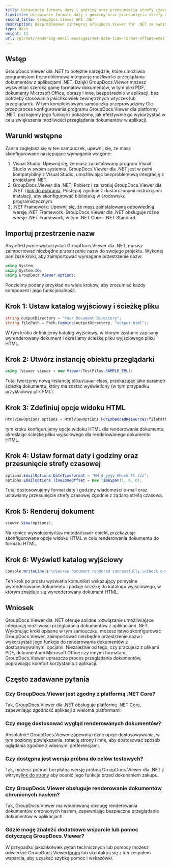 ```yaml
---
title: Ustawianie formatu daty i godziny oraz przesunięcia strefy czasowej (e-mail)
linktitle: Ustawianie formatu daty i godziny oraz przesunięcia strefy czasowej (e-mail)
second_title: GroupDocs.Viewer API .NET
description: Bezproblemowo zintegruj GroupDocs.Viewer for .NET ze swoimi aplikacjami, aby uzyskać zaawansowane możliwości przeglądania dokumentów. Zwiększ wygodę użytkownika dzięki konfigurowalnym opcjom.
type: docs
weight: 11
url: /pl/net/rendering-email-messages/set-date-time-format-offset-email/
---
```


## Wstęp
GroupDocs.Viewer dla .NET to potężne narzędzie, które umożliwia programistom bezproblemową integrację możliwości przeglądania dokumentów z aplikacjami .NET. Dzięki GroupDocs.Viewer możesz wyświetlać szeroką gamę formatów dokumentów, w tym pliki PDF, dokumenty Microsoft Office, obrazy i inne, bezpośrednio w aplikacji, bez potrzeby stosowania jakichkolwiek zewnętrznych wtyczek lub przeglądarek. W tym kompleksowym samouczku przeprowadzimy Cię przez proces konfigurowania programu GroupDocs.Viewer dla platformy .NET, poznajemy jego funkcje i pokażemy, jak efektywnie go wykorzystać w celu zwiększenia możliwości przeglądania dokumentów w aplikacji.
## Warunki wstępne
Zanim zagłębisz się w ten samouczek, upewnij się, że masz skonfigurowane następujące wymagania wstępne:
1. Visual Studio: Upewnij się, że masz zainstalowany program Visual Studio w swoim systemie. GroupDocs.Viewer dla .NET jest w pełni kompatybilny z Visual Studio, umożliwiając bezproblemową integrację z projektami .NET.
2.  GroupDocs.Viewer dla .NET: Pobierz i zainstaluj GroupDocs.Viewer dla .NET z[link do pobrania](https://releases.groupdocs.com/viewer/net/). Postępuj zgodnie z dostarczonymi instrukcjami instalacji, aby skonfigurować bibliotekę w środowisku programistycznym.
3. .NET Framework: Upewnij się, że masz zainstalowaną odpowiednią wersję .NET Framework. GroupDocs.Viewer dla .NET obsługuje różne wersje .NET Framework, w tym .NET Core i .NET Standard.

## Importuj przestrzenie nazw
Aby efektywnie wykorzystać GroupDocs.Viewer dla .NET, musisz zaimportować niezbędne przestrzenie nazw do swojego projektu. Wykonaj poniższe kroki, aby zaimportować wymagane przestrzenie nazw:

```csharp
using System;
using System.IO;
using GroupDocs.Viewer.Options;
```


Podzielmy podany przykład na wiele kroków, aby zrozumieć każdy komponent i jego funkcjonalność.
## Krok 1: Ustaw katalog wyjściowy i ścieżkę pliku
```csharp
string outputDirectory = "Your Document Directory";
string filePath = Path.Combine(outputDirectory, "output.html");
```
W tym kroku definiujemy katalog wyjściowy, w którym zostanie zapisany wyrenderowany dokument i określamy ścieżkę pliku wyjściowego pliku HTML.
## Krok 2: Utwórz instancję obiektu przeglądarki
```csharp
using (Viewer viewer = new Viewer(TestFiles.SAMPLE_EML))
```
 Tutaj tworzymy nową instancję pliku`Viewer` class, przekazując jako parametr ścieżkę dokumentu, który ma zostać wyświetlony (w tym przypadku przykładowy plik EML).
## Krok 3: Zdefiniuj opcje widoku HTML
```csharp
HtmlViewOptions options = HtmlViewOptions.ForEmbeddedResources(filePath);
```
tym kroku konfigurujemy opcje widoku HTML dla renderowania dokumentu, określając ścieżkę pliku wyjściowego dla renderowanego dokumentu HTML.
## Krok 4: Ustaw format daty i godziny oraz przesunięcie strefy czasowej
```csharp
options.EmailOptions.DateTimeFormat = "MM d yyyy HH:mm tt zzz";
options.EmailOptions.TimeZoneOffset = new TimeSpan(1, 0, 0);
```
Tutaj dostosowujemy format daty i godziny wiadomości e-mail oraz ustawiamy przesunięcie strefy czasowej zgodnie z żądaną strefą czasową.
## Krok 5: Renderuj dokument
```csharp
viewer.View(options);
```
 Na koniec wywołujemy`View` metoda`Viewer` obiekt, przekazując skonfigurowane opcje widoku HTML w celu renderowania dokumentu do formatu HTML.
## Krok 6: Wyświetl katalog wyjściowy
```csharp
Console.WriteLine($"\nSource document rendered successfully.\nCheck output in {outputDirectory}.");
```
Ten krok po prostu wyświetla komunikat wskazujący pomyślne wyrenderowanie dokumentu i podaje ścieżkę do katalogu wyjściowego, w którym znajduje się wyrenderowany dokument HTML.

## Wniosek
GroupDocs.Viewer dla .NET oferuje solidne rozwiązanie umożliwiające integrację możliwości przeglądania dokumentów z aplikacjami .NET. Wykonując kroki opisane w tym samouczku, możesz łatwo skonfigurować GroupDocs.Viewer, zaimportować niezbędne przestrzenie nazw i wykorzystać jego funkcje do renderowania dokumentów z dostosowywalnymi opcjami. Niezależnie od tego, czy pracujesz z plikami PDF, dokumentami Microsoft Office czy innymi formatami, GroupDocs.Viewer upraszcza proces przeglądania dokumentów, poprawiając komfort korzystania z aplikacji.
## Często zadawane pytania
### Czy GroupDocs.Viewer jest zgodny z platformą .NET Core?
Tak, GroupDocs.Viewer dla .NET obsługuje platformę .NET Core, zapewniając zgodność aplikacji z wieloma platformami.
### Czy mogę dostosować wygląd renderowanych dokumentów?
Absolutnie! GroupDocs.Viewer zapewnia różne opcje dostosowywania, w tym poziomy powiększenia, rotację strony i inne, aby dostosować sposób oglądania zgodnie z własnymi preferencjami.
### Czy dostępna jest wersja próbna do celów testowych?
 Tak, możesz pobrać bezpłatną wersję próbną GroupDocs.Viewer dla .NET z witryny[link do strony](https://releases.groupdocs.com/viewer/net/) aby ocenić jego funkcje przed dokonaniem zakupu.
### Czy GroupDocs.Viewer obsługuje renderowanie dokumentów chronionych hasłem?
Tak, GroupDocs.Viewer ma wbudowaną obsługę renderowania dokumentów chronionych hasłem, zapewniając bezpieczne przeglądanie dokumentów w aplikacjach.
### Gdzie mogę znaleźć dodatkowe wsparcie lub pomoc dotyczącą GroupDocs.Viewer?
 W przypadku jakichkolwiek pytań technicznych lub pomocy możesz odwiedzić GroupDocs.Viewer[forum](https://forum.groupdocs.com/c/viewer/9) lub skontaktuj się z ich zespołem wsparcia, aby uzyskać szybką pomoc i wskazówki.